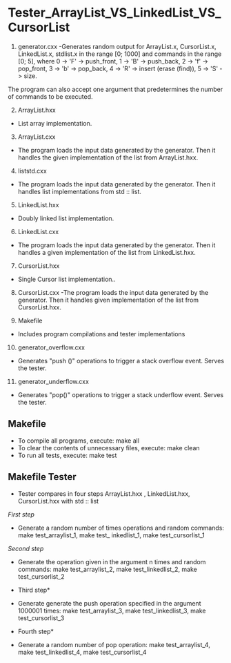 # Tester_ArrayList_VS_LinkedList_VS_CursorList

1) generator.cxx
-Generates random output for ArrayList.x, CursorList.x, LinkedList.x, stdlist.x  in the range  [0; 1000] and commands in the range [0; 5],
where 0 -> 'F' -> push_front, 1 -> 'B' -> push_back, 2 -> 'f' -> pop_front, 3 -> 'b' -> pop_back, 4 -> 'R' -> insert (erase (find)), 5 -> 'S' -> size.

The program can also accept one argument that predetermines the number of commands to be executed.

2) ArrayList.hxx
- List array implementation.

3) ArrayList.cxx
- The program loads the input data generated by the generator. Then it handles the given implementation of the list from ArrayList.hxx.

4) liststd.cxx
- The program loads the input data generated by the generator. Then it handles list implementations from std :: list.

5) LinkedList.hxx
- Doubly linked list implementation.

6) LinkedList.cxx
- The program loads the input data generated by the generator. Then it handles a given implementation of the list from LinkedList.hxx.

7) CursorList.hxx
- Single Cursor list implementation..

8) CursorList.cxx
-The program loads the input data generated by the generator. Then it handles given implementation of the list from CursorList.hxx.

9) Makefile
- Includes program compilations and tester implementations

10) generator_overflow.cxx
- Generates "push ()" operations to trigger a stack overflow event. Serves the tester. 

11) generator_underflow.cxx
- Generates "pop()" operations to trigger a stack underflow event. Serves the tester.

## Makefile ##
- To compile all programs, execute:
 make all
- To clear the contents of unnecessary files, execute:
make clean
- To run all tests, execute: 
make test

## Makefile Tester ##

- Tester compares in four steps ArrayList.hxx , LinkedList.hxx, CursorList.hxx with std :: list

*First step*
- Generate a random number of times operations and random commands:
make test_arraylist_1,
make test_ inkedlist_1,
make test_cursorlist_1

*Second step*
- Generate the operation given in the argument n times and random commands:
make test_arraylist_2,
make test_linkedlist_2,
make test_cursorlist_2

* Third step*
- Generate generate the push operation specified in the argument 1000001 times:
make test_arraylist_3,
make test_linkedlist_3,
make test_cursorlist_3

* Fourth step*
- Generate a random number of pop operation:
make test_arraylist_4,
make test_linkedlist_4,
make test_cursorlist_4
